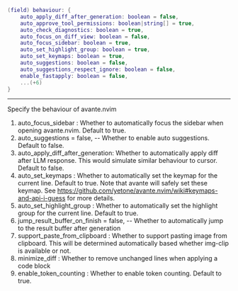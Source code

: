 ```lua
(field) behaviour: {
    auto_apply_diff_after_generation: boolean = false,
    auto_approve_tool_permissions: boolean|string[] = true,
    auto_check_diagnostics: boolean = true,
    auto_focus_on_diff_view: boolean = false,
    auto_focus_sidebar: boolean = true,
    auto_set_highlight_group: boolean = true,
    auto_set_keymaps: boolean = true,
    auto_suggestions: boolean = false,
    auto_suggestions_respect_ignore: boolean = false,
    enable_fastapply: boolean = false,
    ...(+6)
}
```

---

Specify the behaviour of avante.nvim
1. auto_focus_sidebar              : Whether to automatically focus the sidebar when opening avante.nvim. Default to true.
2. auto_suggestions = false, -- Whether to enable auto suggestions. Default to false.
3. auto_apply_diff_after_generation: Whether to automatically apply diff after LLM response.
                                     This would simulate similar behaviour to cursor. Default to false.
4. auto_set_keymaps                : Whether to automatically set the keymap for the current line. Default to true.
                                     Note that avante will safely set these keymap. See https://github.com/yetone/avante.nvim/wiki#keymaps-and-api-i-guess for more details.
5. auto_set_highlight_group        : Whether to automatically set the highlight group for the current line. Default to true.
6. jump_result_buffer_on_finish = false, -- Whether to automatically jump to the result buffer after generation
7. support_paste_from_clipboard    : Whether to support pasting image from clipboard. This will be determined automatically based whether img-clip is available or not.
8. minimize_diff                   : Whether to remove unchanged lines when applying a code block
9. enable_token_counting           : Whether to enable token counting. Default to true.
